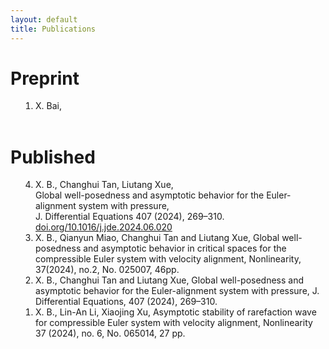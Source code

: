 ```yaml
---
layout: default
title: Publications
---
```

<style>
/* 去掉有序列表和无序列表的默认样式 */
ol, ul {
  margin: 0;
  padding: 0;
  list-style-type: none;
}

/* 为有序列表添加数字编号 */
ol {
  list-style-type: decimal;
  margin-left: 40px;
/*   counter-reset:sectioncounter; */
}
/* ol li:before {
content: "[" counter(sectioncounter) "]";
counter-increment: sectioncounter;
} */

/* 为无序列表添加实心圆点符号 */
ul {
  list-style-type: disc;
  margin-left: 20px;
}
</style>


<div id="home">
    <h1>Preprint</h1>
    <ol reversed="reversed">
        <li> X. Bai,  </li>
    </ol>
    <br>
    <h1>Published</h1>
    <ol reversed="reversed">
        <li> X. B., Changhui Tan, Liutang Xue,<br> Global well-posedness and asymptotic behavior for the Euler-alignment system with pressure, <br> J. Differential Equations 407 (2024), 269–310. <a href="https://doi.org/10.1016/j.jde.2024.06.020">doi.org/10.1016/j.jde.2024.06.020</a> </li>
      <li> X. B., Qianyun Miao, Changhui Tan and Liutang Xue, Global well-posedness and asymptotic behavior in critical spaces for the compressible Euler system with velocity alignment, Nonlinearity, 37(2024), no.2, No. 025007, 46pp. </li>
      <li> X. B., Changhui Tan and Liutang Xue, Global well-posedness and asymptotic behavior for the Euler-alignment system with pressure, J. Differential Equations, 407 (2024), 269–310. </li>
      <li> X. B., Lin-An Li, Xiaojing Xu, Asymptotic stability of rarefaction wave for compressible Euler system with velocity alignment, Nonlinearity 37 (2024), no. 6, No. 065014, 27 pp. </li>
    </ol>
</div>

